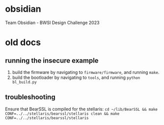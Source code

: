 # obsidian
Team Obsidian - BWSI Design Challenge 2023

# old docs
## running the insecure example

1. build the firmware by navigating to `firmware/firmware`, and running `make`.
2. build the bootloader by navigating to `tools`, and running `python bl_build.py`

## troubleshooting

Ensure that BearSSL is compiled for the stellaris: `cd ~/lib/BearSSL && make CONF=../../stellaris/bearssl/stellaris clean && make CONF=../../stellaris/bearssl/stellaris`

